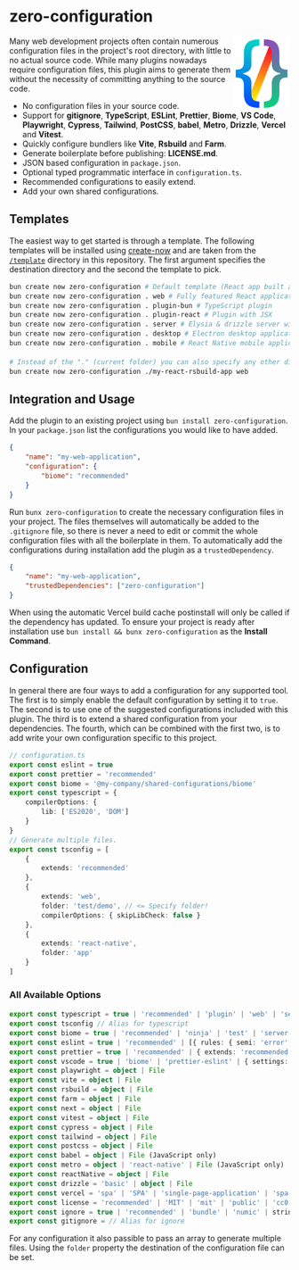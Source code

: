 # zero-configuration

<img align="right" src="https://github.com/tobua/zero-configuration/raw/main/logo.png" width="20%" alt="zero-configuration Logo" />

Many web development projects often contain numerous configuration files in the project's root directory, with little to no actual source code. While many plugins nowadays require configuration files, this plugin aims to generate them without the necessity of committing anything to the source code.

- No configuration files in your source code.
- Support for **gitignore**, **TypeScript**, **ESLint**, **Prettier**, **Biome**, **VS Code**, **Playwright**, **Cypress**, **Tailwind**, **PostCSS**, **babel**, **Metro**, **Drizzle**, **Vercel** and **Vitest**.
- Quickly configure bundlers like **Vite**, **Rsbuild** and **Farm**.
- Generate boilerplate before publishing: **LICENSE.md**.
- JSON based configuration in `package.json`.
- Optional typed programmatic interface in `configuration.ts`.
- Recommended configurations to easily extend.
- Add your own shared configurations.

## Templates

The easiest way to get started is through a template. The following templates will be installed using [create-now](https://github.com/tobua/create-now) and are taken from the [`/template`](https://github.com/tobua/zero-configuration/tree/main/template) directory in this repository. The first argument specifies the destination directory and the second the template to pick.

```sh
bun create now zero-configuration # Default template (React app built and served with Bun)
bun create now zero-configuration . web # Fully featured React application using Rsbuild
bun create now zero-configuration . plugin-bun # TypeScript plugin
bun create now zero-configuration . plugin-react # Plugin with JSX
bun create now zero-configuration . server # Elysia & drizzle server with eipiai routes
bun create now zero-configuration . desktop # Electron desktop application
bun create now zero-configuration . mobile # React Native mobile application for Android and iOS

# Instead of the "." (current folder) you can also specify any other directory:
bun create now zero-configuration ./my-react-rsbuild-app web 
```

## Integration and Usage

Add the plugin to an existing project using `bun install zero-configuration`. In your `package.json` list the configurations you would like to have added.

```json
{
    "name": "my-web-application",
    "configuration": {
        "biome": "recommended"
    }
}
```

Run `bunx zero-configuration` to create the necessary configuration files in your project. The files themselves will automatically be added to the `.gitignore` file, so there is never a need to edit or commit the whole configuration files with all the boilerplate in them. To automatically add the configurations during installation add the plugin as a `trustedDependency`.

```json
{
    "name": "my-web-application",
    "trustedDependencies": ["zero-configuration"]
}
```

When using the automatic Vercel build cache postinstall will only be called if the dependency has updated. To ensure your project is ready after installation use `bun install && bunx zero-configuration` as the **Install Command**.

## Configuration

In general there are four ways to add a configuration for any supported tool. The first is to simply enable the default configuration by setting it to `true`. The second is to use one of the suggested configurations included with this plugin. The third is to extend a shared configuration from your dependencies. The fourth, which can be combined with the first two, is to add write your own configuration specific to this project.

```ts
// configuration.ts
export const eslint = true
export const prettier = 'recommended'
export const biome = '@my-company/shared-configurations/biome'
export const typescript = {
    compilerOptions: {
        lib: ['ES2020', 'DOM']
    }
}
// Generate multiple files.
export const tsconfig = [
    {
        extends: 'recommended'
    },
    {
        extends: 'web',
        folder: 'test/demo', // <= Specify folder!
        compilerOptions: { skipLibCheck: false }
    },
    {
        extends: 'react-native',
        folder: 'app'
    }
]
```

### All Available Options

```ts
export const typescript = true | 'recommended' | 'plugin' | 'web' | 'server' | { extends: 'web', include: ['index.tsx' ] }
export const tsconfig // Alias for typescript
export const biome = true | 'recommended' | 'ninja' | 'test' | 'server' | { extends: 'recommended', files: { ignore: ['demo'] } }
export const eslint = true | 'recommended' | [{ rules: { semi: 'error' } }]
export const prettier = true | 'recommended' | { extends: 'recommended', printWidth: 140, ignore: ['test/fixture'] }
export const vscode = true | 'biome' | 'prettier-eslint' | { settings: { ... }, extensions: { ... } } | { settings: { 'editor.defaultFormatter': 'biomejs.biome' } }
export const playwright = object | File
export const vite = object | File
export const rsbuild = object | File
export const farm = object | File
export const next = object | File
export const vitest = object | File
export const cypress = object | File
export const tailwind = object | File
export const postcss = object | File
export const babel = object | File (JavaScript only)
export const metro = object | 'react-native' | File (JavaScript only)
export const reactNative = object | File
export const drizzle = 'basic' | object | File
export const vercel = 'spa' | 'SPA' | 'single-page-application' | 'spa-routes' | 'github-silent' | { extends: 'spa', routes: { ... }}
export const license = 'recommended' | 'MIT' | 'mit' | 'public' | 'cc0' | 'commercial' | 'ccbync4' | { extends: 'MIT', authors: [{  name: 'Anyone' }, { name: 'Someone', year: 2022 }]}
export const ignore = true | 'recommended' | 'bundle' | 'numic' | string[] | ['extends:bundle', ...]
export const gitignore = // Alias for ignore
```

For any configuration it also passible to pass an array to generate multiple files. Using the `folder` property the destination of the configuration file can be set.